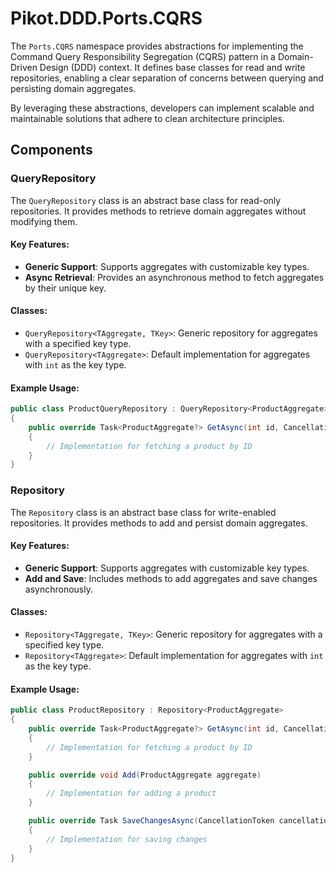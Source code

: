 # Pikot.DDD.Ports.CQRS

The `Ports.CQRS` namespace provides abstractions for implementing the Command Query Responsibility Segregation (CQRS) pattern in a Domain-Driven Design (DDD) context. It defines base classes for read and write repositories, enabling a clear separation of concerns between querying and persisting domain aggregates.

By leveraging these abstractions, developers can implement scalable and maintainable solutions that adhere to clean architecture principles.

## Components

### QueryRepository
The `QueryRepository` class is an abstract base class for read-only repositories. It provides methods to retrieve domain aggregates without modifying them.

#### Key Features:
- **Generic Support**: Supports aggregates with customizable key types.
- **Async Retrieval**: Provides an asynchronous method to fetch aggregates by their unique key.

#### Classes:
- `QueryRepository<TAggregate, TKey>`: Generic repository for aggregates with a specified key type.
- `QueryRepository<TAggregate>`: Default implementation for aggregates with `int` as the key type.

#### Example Usage:
```csharp
public class ProductQueryRepository : QueryRepository<ProductAggregate>
{
    public override Task<ProductAggregate?> GetAsync(int id, CancellationToken cancellationToken)
    {
        // Implementation for fetching a product by ID
    }
}
```

### Repository
The `Repository` class is an abstract base class for write-enabled repositories. It provides methods to add and persist domain aggregates.

#### Key Features:
- **Generic Support**: Supports aggregates with customizable key types.
- **Add and Save**: Includes methods to add aggregates and save changes asynchronously.

#### Classes:
- `Repository<TAggregate, TKey>`: Generic repository for aggregates with a specified key type.
- `Repository<TAggregate>`: Default implementation for aggregates with `int` as the key type.

#### Example Usage:
```csharp
public class ProductRepository : Repository<ProductAggregate>
{
    public override Task<ProductAggregate?> GetAsync(int id, CancellationToken cancellationToken)
    {
        // Implementation for fetching a product by ID
    }

    public override void Add(ProductAggregate aggregate)
    {
        // Implementation for adding a product
    }

    public override Task SaveChangesAsync(CancellationToken cancellationToken)
    {
        // Implementation for saving changes
    }
}
```
